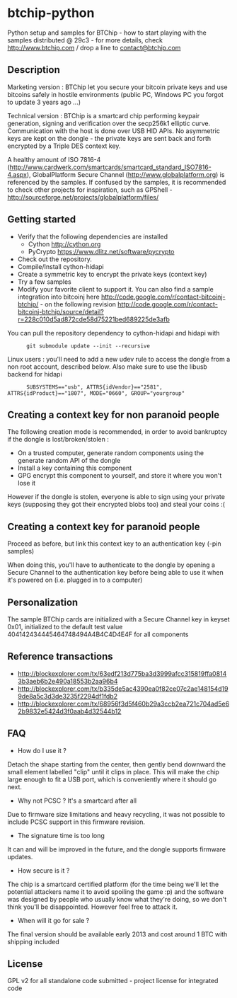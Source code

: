 btchip-python
=============

Python setup and samples for BTChip - how to start playing with the samples distributed @ 29c3 - for more details, check http://www.btchip.com / drop a line to contact@btchip.com

Description
-----------

Marketing version : BTChip let you secure your bitcoin private keys and use bitcoins safely in hostile environments (public PC, 
 Windows PC you forgot to update 3 years ago ...)

Technical version : BTChip is a smartcard chip performing keypair generation, signing and verification over the secp256k1 elliptic curve. Communication with the host is done over USB HID APIs. No asymmetric keys are kept on the dongle - the private keys are sent back and forth encrypted by a Triple DES context key.

A healthy amount of ISO 7816-4 (http://www.cardwerk.com/smartcards/smartcard_standard_ISO7816-4.aspx), GlobalPlatform Secure Channel (http://www.globalplatform.org) is referenced by the samples. If confused by the samples, it is recommended to check other projects for inspiration, such as GPShell - http://sourceforge.net/projects/globalplatform/files/

Getting started 
---------------

  * Verify that the following dependencies are installed
    * Cython http://cython.org
    * PyCrypto https://www.dlitz.net/software/pycrypto
  * Check out the repository.
  * Compile/Install cython-hidapi
  * Create a symmetric key to encrypt the private keys (context key)
  * Try a few samples
  * Modify your favorite client to support it. You can also find a sample integration into bitcoinj here http://code.google.com/r/contact-bitcoinj-btchip/ - on the following revision http://code.google.com/r/contact-bitcoinj-btchip/source/detail?r=228c010d5ad872cde58d75221bed689225de3afb

You can pull the repository dependency to cython-hidapi and hidapi with

          git submodule update --init --recursive

Linux users : you'll need to add a new udev rule to access the dongle from a non root account, described below. Also make sure to use the libusb backend for hidapi

          SUBSYSTEMS=="usb", ATTRS{idVendor}=="2581", ATTRS{idProduct}=="1807", MODE="0660", GROUP="yourgroup"

Creating a context key for non paranoid people
----------------------------------------------

The following creation mode is recommended, in order to avoid bankruptcy if the dongle is lost/broken/stolen :

  * On a trusted computer, generate random components using the generate random API of the dongle
  * Install a key containing this component
  * GPG encrypt this component to yourself, and store it where you won't lose it

However if the dongle is stolen, everyone is able to sign using your private keys (supposing they got their encrypted blobs too) and steal your coins :(

Creating a context key for paranoid people
-------------------------------------------

Proceed as before, but link this context key to an authentication key (-pin samples)

When doing this, you'll have to authenticate to the dongle by opening a Secure Channel to the authentication key before being able to use it when it's powered on (i.e. plugged in to a computer)
 

Personalization
---------------

The sample BTChip cards are initialized with a Secure Channel key in keyset 0x01, initialized to the default test value 404142434445464748494A4B4C4D4E4F for all components 

Reference transactions
----------------------

   * http://blockexplorer.com/tx/63edf213d775ba3d3999afcc315819ffa08143b3aeb6b2e490a18553b2aa96b4 
   * http://blockexplorer.com/tx/b335de5ac4390ea0f82ce07c2ae148154d199de8a5c3d3de3235f2294df1fdb2
   * http://blockexplorer.com/tx/68956f3d5f460b29a3ccb2ea721c704ad5e62b9832e5424d3f0aab4d32544b12

FAQ
---

  * How do I use it ?

Detach the shape starting from the center, then gently bend downward the small element labelled "clip" until it clips in place. This will make the chip large enough to fit a USB port, which is conveniently where it should go next.

  * Why not PCSC ? It's a smartcard after all 

Due to firmware size limitations and heavy recycling, it was not possible to include PCSC support in this firmware revision. 

  * The signature time is too long 

It can and will be improved in the future, and the dongle supports firmware updates.

  * How secure is it ? 

The chip is a smartcard certified platform (for the time being we'll let the potential attackers name it to avoid spoiling the game :p) and the software was designed by people who usually know what they're doing, so we don't think you'll be disappointed. However feel free to attack it. 

  * When will it go for sale ? 

The final version should be available early 2013 and cost around 1 BTC with shipping included

License
-------

  GPL v2 for all standalone code submitted - project license for integrated code



